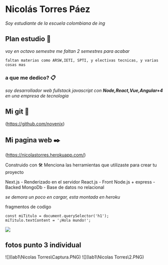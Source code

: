 # Nicolás Torres Páez

_Soy estudiante de la escuela colombiana de ing_

## Plan estudio 🚀

_voy en octavo semestre me faltan 2 semestres para acabar_



```
faltan materias como ARSW,IETI, SPTI, y electivas tecnicas, y varias cosas mas
```
### a que me dedico? 📋

_soy desarrollador web fullstack javascript con **Node,React,Vue,Angular+4** en una empresa de tecnologia_


## Mi git 📌
(https://github.com/novenix)

## Mi pagina web ✒️
(https://nicolastorres.herokuapp.com/)

Construido con 🛠️
Menciona las herramientas que utilizaste para crear tu proyecto

Next.js - Renderizado en el servidor
React.js - Front
Node.js + express - Backed
MongoDb - Base de datos no relacional

_se demora un poco en cargar, esta montada en heroku_

fragmentos de codigo
```
const miTitulo = document.querySelector('h1');
miTitulo.textContent = '¡Hola mundo!';
```
![](https://campusvirtual.escuelaing.edu.co/moodle/pluginfile.php/36035/user/icon/enlightlite/f1?rev=304202)

## fotos punto 3 individual
![](lab1\Nicolas Torres\Captura.PNG)
![](lab1\Nicolas Torres\2.PNG)